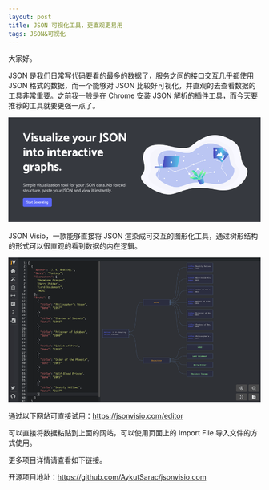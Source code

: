 ```yaml
---
layout: post
title: JSON 可视化工具，更直观更易用
tags: JSON&可视化
---
```


大家好。

JSON 是我们日常写代码要看的最多的数据了，服务之间的接口交互几乎都使用 JSON 格式的数据，而一个能够对 JSON 比较好可视化，并直观的去查看数据的工具非常重要。之前我一般是在 Chrome 安装 JSON 解析的插件工具，而今天要推荐的工具就要更强一点了。

![image-20220320214726413](https://raw.githubusercontent.com/ZhuPeng/pic/master/images/compress_image-20220320214726413.png)

JSON Visio，一款能够直接将 JSON 渲染成可交互的图形化工具，通过树形结构的形式可以很直观的看到数据的内在逻辑。

![image-20220320215006415](https://raw.githubusercontent.com/ZhuPeng/pic/master/images/compress_image-20220320215006415.png)

通过以下网站可直接试用：https://jsonvisio.com/editor

可以直接将数据粘贴到上面的网站，可以使用页面上的 Import File 导入文件的方式使用。

更多项目详情请查看如下链接。

开源项目地址：https://github.com/AykutSarac/jsonvisio.com
